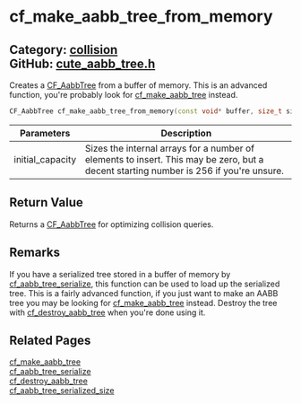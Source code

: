 [//]: # (This file is automatically generated by Cute Framework's docs parser.)
[//]: # (Do not edit this file by hand!)
[//]: # (See: https://github.com/RandyGaul/cute_framework/blob/master/samples/docs_parser.cpp)
[](../header.md ':include')

# cf_make_aabb_tree_from_memory

Category: [collision](/api_reference?id=collision)  
GitHub: [cute_aabb_tree.h](https://github.com/RandyGaul/cute_framework/blob/master/include/cute_aabb_tree.h)  
---

Creates a [CF_AabbTree](/collision/cf_aabbtree.md) from a buffer of memory. This is an advanced function, you're probably look for [cf_make_aabb_tree](/collision/cf_make_aabb_tree.md) instead.

```cpp
CF_AabbTree cf_make_aabb_tree_from_memory(const void* buffer, size_t size /*= NULL*/);
```

Parameters | Description
--- | ---
initial_capacity | Sizes the internal arrays for a number of elements to insert. This may be zero, but a decent starting number is 256 if you're unsure.

## Return Value

Returns a [CF_AabbTree](/collision/cf_aabbtree.md) for optimizing collision queries.

## Remarks

If you have a serialized tree stored in a buffer of memory by [cf_aabb_tree_serialize](/collision/cf_aabb_tree_serialize.md), this function can be used to load up the serialized tree. This is a fairly advanced
function, if you just want to make an AABB tree you may be looking for [cf_make_aabb_tree](/collision/cf_make_aabb_tree.md) instead. Destroy the tree with [cf_destroy_aabb_tree](/collision/cf_destroy_aabb_tree.md) when you're done using it.

## Related Pages

[cf_make_aabb_tree](/collision/cf_make_aabb_tree.md)  
[cf_aabb_tree_serialize](/collision/cf_aabb_tree_serialize.md)  
[cf_destroy_aabb_tree](/collision/cf_destroy_aabb_tree.md)  
[cf_aabb_tree_serialized_size](/collision/cf_aabb_tree_serialized_size.md)  
